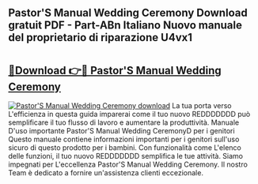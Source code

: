 ## Pastor'S Manual Wedding Ceremony Download gratuit PDF - Part-ABn Italiano Nuovo manuale del proprietario di riparazione U4vx1

# <h2><a href="http://dffmq7.blite.top/?on=Pastor%27S+Manual+Wedding+Ceremony">🔗Download 👉🔴 Pastor'S Manual Wedding Ceremony</a></h2>

[![Pastor'S Manual Wedding Ceremony download](https://i.imgur.com/lujVjoI.png)](http://dffmq7.blite.top/?on=Pastor%27S+Manual+Wedding+Ceremony)
La tua porta verso L'efficienza in questa guida imparerai come il tuo nuovo REDDDDDDD può semplificare il tuo flusso di lavoro e aumentare la produttività. Manuale D'uso importante Pastor'S Manual Wedding CeremonyD per i genitori Questo manuale contiene informazioni importanti per i genitori sull'uso sicuro di questo prodotto per i bambini. Con funzionalità come L'elenco delle funzioni, il tuo nuovo REDDDDDDD semplifica le tue attività. Siamo impegnati per L'eccellenza Pastor'S Manual Wedding Ceremony. Il nostro Team è dedicato a fornire un'assistenza clienti eccezionale.
